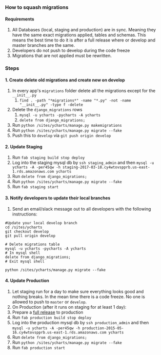 ### How to squash migrations

#### Requirements
1. All Databases (local, staging and production) are in sync. Meaning they have the same exact migrations applied, tables and schemas. This means the best time to do it is after a full release where or develop and master branches are the same.
1. Developers do not push to develop during the code freeze
1. Migrations that are not applied must be rewritten.

### Steps

#### 1. Create delete old migrations and create new on develop
1. In every app's `migrations` folder delete all the migrations except for the `__init__.py` 
    1. ```find . -path "*migrations*" -name "*.py" -not -name "__init__.py" -type f -delete```
1. Delete the `django_migrations` rows
    1. ```mysql -u ycharts -pycharts -A ycharts```
    1. ```delete from django_migrations;```
1. Run `python /sites/ycharts/manage.py makemigrations`
1. Run `python /sites/ycharts/manage.py migrate --fake`
1. Push this to `develop` via `git push origin develop`

#### 2. Update Staging
  1. Run `fab staging build stop deploy`
  1. Log into the staging mysql db by `ssh staging_admin` and then `mysql -u ycharts -A -per45qw -h staging-2017-03-18.cy4wtovspprb.us-east-1.rds.amazonaws.com ycharts`
  1. Run `delete from django_migrations;`
  1. Run `python /sites/ycharts/manage.py migrate --fake`
  1. Run `fab staging start`

#### 3. Notify developers to update their local branches
1. Send an email/slack message out to all developers with the following instructions:
```
#Update your local develop branch
cd /sites/ycharts
git checkout develop
git pull origin develop

# Delete migrations table
mysql -u ycharts -pycharts -A ycharts
# In mysql shell
delete from django_migrations;
# Exit mysql shell

python /sites/ycharts/manage.py migrate --fake
```
#### 4. Update Production
1. Let staging run for a day to make sure everything looks good and nothing breaks. In the mean time there is a code freeze. No one is allowed to push to `master` or `develop`.
1. On Production (after it runs on staging for at least 1 day):
  1. Prepare a [full release](https://github.com/ycharts/ycharts/wiki/Deployment-Procedures#prepare-release-to-production) to production
  1. Run `fab production build stop deploy`
  1. Log into the production mysql db by `ssh production_admin` and then `mysql -u ycharts -A -per45qw -h production-2015-05-16.cy4wtovspprb.us-east-1.rds.amazonaws.com ycharts`
  1. Run `delete from django_migrations;`
  1. Run `python /sites/ycharts/manage.py migrate --fake`
  1. Run `fab production start`

